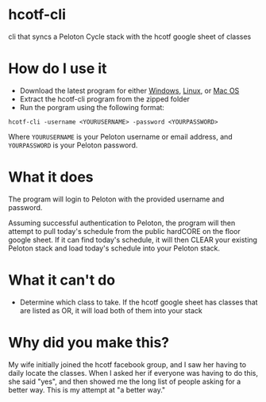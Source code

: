 # hcotf-cli

cli that syncs a Peloton Cycle stack with the hcotf google sheet of classes

# How do I use it

- Download the latest program for either
  [Windows](https://github.com/caesarshift/hcotf-cli/releases/download/v0.1/windows.zip), [Linux](https://github.com/caesarshift/hcotf-cli/releases/download/v0.1/linux.zip), or [Mac OS](https://github.com/caesarshift/hcotf-cli/releases/download/v0.1/darwin.zip)
- Extract the hcotf-cli program from the zipped folder
- Run the porgram using the following format:

`hcotf-cli -username <YOURUSERNAME> -password <YOURPASSWORD>`

Where `YOURUSERNAME` is your Peloton username or email address, and `YOURPASSWORD` is your Peloton
password.

# What it does

The program will login to Peloton with the provided username and password.

Assuming successful authentication to Peloton, the program will then attempt to pull today's schedule from the public
hardCORE on the floor google sheet. If it can find today's schedule, it will then CLEAR your
existing Peloton stack and load today's schedule into your Peloton stack.

# What it can't do

- Determine which class to take. If the hcotf google sheet has classes that are listed as OR, it will load both of
  them into your stack

# Why did you make this?

My wife initially joined the hcotf facebook group, and I saw her having to daily locate the classes.
When I asked her if everyone was having to do this, she said "yes", and then showed me the long list
of people asking for a better way. This is my attempt at "a better way."
